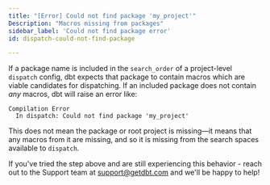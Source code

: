 ```yaml
---
title: "[Error] Could not find package 'my_project'"
Description: "Macros missing from packages"
sidebar_label: 'Could not find package error'
id: dispatch-could-not-find-package

---
```


If a package name is included in the `search_order` of a project-level `dispatch` config, dbt expects that package to contain macros which are viable candidates for dispatching. If an included package does not contain _any_ macros, dbt will raise an error like:
```
Compilation Error
  In dispatch: Could not find package 'my_project'
```
This does not mean the package or root project is missing—it means that any macros from it are missing, and so it is missing from the search spaces available to `dispatch`.

If you've tried the step above and are still experiencing this behavior - reach out to the Support team at support@getdbt.com and we'll be happy to help!
